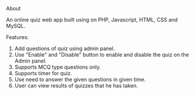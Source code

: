 About

An online quiz web app built using on PHP, Javascript, HTML, CSS and MySQL. 

Features: 

1. Add questions of quiz using admin panel.
2. Use "Enable" and "Disable" button to enable and disable the quiz on the Admin panel.
3. Supports MCQ type questions only.
4. Supports timer for quiz.
5. Use need to answer the given questions in given time.
6. User can view results of quizzes that he has taken.
